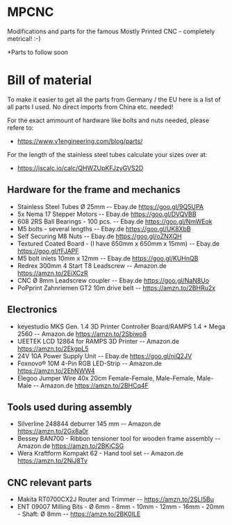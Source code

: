 # MPCNC
Modifications and parts for the famous Mostly Printed CNC - completely metrical! :-)

*Parts to follow soon

# Bill of material
To make it easier to get all the parts from Germany / the EU here is a list of all parts I used. No direct imports from China etc. needed!

For the exact ammount of hardware like bolts and nuts needed, please refere to: 
- https://www.v1engineering.com/blog/parts/

For the length of the stainless steel tubes calculate your sizes over at:
- https://jscalc.io/calc/QHWZUpKFJzyGVS2D

## Hardware for the frame and mechanics
- Stainless Steel Tubes Ø 25mm
-- Ebay.de https://goo.gl/9Q5UPA
- 5x Nema 17 Stepper Motors
-- Ebay.de https://goo.gl/DVQVBB
- 608 2RS Ball Bearings - 100 pcs.
-- Ebay.de https://goo.gl/NmWEok
- M5 bolts - several lengths
-- Ebay.de https://goo.gl/UK8XbB
- Self Securing M8 Nuts
-- Ebay.de https://goo.gl/oZNXQH
- Textured Coated Board - (I have 650mm x 650mm x 15mm)
-- Ebay.de https://goo.gl/fFJAPF
- M5 bolt inlets 10mm x 12mm
-- Ebay.de https://goo.gl/KUHnQB
- Redrex 300mm 4 Start T8 Leadscrew
-- Amazon.de https://amzn.to/2EiXCzR
- CNC Ø 8mm Leadscrew coupler
-- Ebay.de https://goo.gl/NaN8Uo
- PoPprint Zahnriemen GT2 10m drive belt
-- https://amzn.to/2BHRu2x

## Electronics
- keyestudio MKS Gen. 1.4 3D Printer Controller Board/RAMPS 1.4 + Mega 2560
-- Amazon.de https://amzn.to/2Sbiwo8
- UEETEK LCD 12864 for RAMPS 3D Printer
-- Amazon.de https://amzn.to/2EkgpL5
- 24V 10A Power Supply Unit
-- Ebay.de https://goo.gl/niQ2JV
- Foxnovo® 10M 4-Pin RGB LED-Strip
-- Amazon.de https://amzn.to/2EhNWW4
- Elegoo Jumper Wire 40x 20cm Female-Female, Male-Female, Male-Male
-- Amazon.de https://amzn.to/2BHCq4F


## Tools used during assembly
- Silverline 248844 deburrer 145 mm
-- Amazon.de https://amzn.to/2Gx8a0r
- Bessey BAN700 - Ribbon tensioner tool for wooden frame assembly
-- Amazon.de https://amzn.to/2BKjCSG
- Wera Kraftform Kompakt 62 - Hand tool set
-- Amazon.de https://amzn.to/2NiJ8Tv

## CNC relevant parts
- Makita RT0700CX2J Router and Trimmer
-- https://amzn.to/2SLI5Bu
- ENT 09007 Milling Bits - Ø 6mm - 8mm - 10mm - 12mm - 16mm - 20mm - Shaft: Ø 8mm
-- https://amzn.to/2BK0ILE

